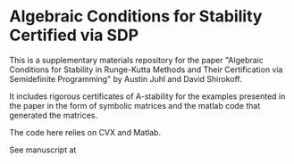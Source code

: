 # Algebraic Conditions for Stability Certified via SDP

This is a supplementary materials repository for the paper "Algebraic Conditions for Stability in Runge-Kutta Methods and Their Certification via Semidefinite Programming" by Austin Juhl and David Shirokoff.

It includes rigorous certificates of A-stability for the examples presented in the paper in the form of symbolic matrices and the matlab code that generated the matrices.

The code here relies on CVX and Matlab.

See manuscript at <web link>

